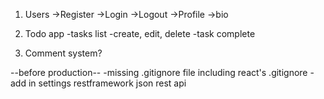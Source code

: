 1. Users
    ->Register
    ->Login
    ->Logout
    ->Profile
         ->bio

2. Todo app
    -tasks list
    -create, edit, delete
    -task complete


3. Comment system?

--before production--
  -missing .gitignore file including react's .gitignore
  -add in settings restframework json rest api 